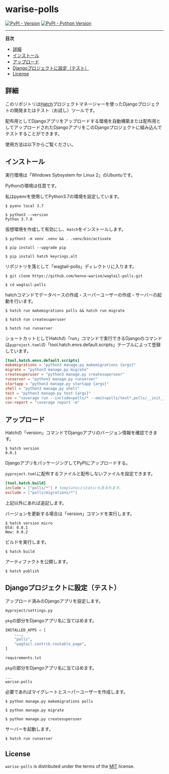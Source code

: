 # warise-polls

[![PyPI - Version](https://img.shields.io/pypi/v/django-hatch.svg)](https://pypi.org/project/django-hatch)
[![PyPI - Python Version](https://img.shields.io/pypi/pyversions/django-hatch.svg)](https://pypi.org/project/django-hatch)

-----

**目次**

- [詳細](#詳細)
- [インストール](#インストール)
- [アップロード](#アップロード)
- [Djangoプロジェクトに設定（テスト）](#Djangoプロジェクトに設定（テスト）)
- [License](#license)

## 詳細

このリポジトリは[Hatch](https://hatch.pypa.io/latest/)プロジェクトマネージャーを使ったDjangoプロジェクトの開発またはテスト（お試し）ツールです。

配布用としてDjangoアプリをアップロードする環境を自動構築または配布用としてアップロードされたDjangoアプリをこのDjangoプロジェクトに組み込んでテストすることができます。

使用方法は以下からご覧ください。

## インストール

実行環境は「Windows Sybsystem for Linux 2」のUbuntuです。


Pythonの環境は任意です。

私はpyenvを使用してPython3.7の環境を設定しています。

```console
$ pyenv local 3.7

$ python3 --version
Python 3.7.0
```

仮想環境を作成して有効にし、`Hatch`をインストールします。

```console
$ python3 -m venv .venv && . .venv/bin/activate

$ pip install --upgrade pip

$ pip install hatch keyrings.alt
```

リポジトリを落として「wagtail-polls」ディレクトリに入ります。

```console
$ git clone https://github.com/kenno-warise/wagtail-polls.git

$ cd wagtail-polls
```

hatchコマンドでデータベースの作成・スーパーユーザーの作成・サーバーの起動を行います。

```console
$ hatch run makemigrations polls && hatch run migrate

$ hatch run createsuperuser

$ hatch run runserver
```

ショートカットとしてHatchの「run」コマンドで実行できるDjangoのコマンドは`pyproject.toml`の「tool.hatch.envs.default.scripts」テーブルによって登録しています。

```toml
[tool.hatch.envs.default.scripts]
makemigrations = "python3 manage.py makemigrations {args}"
migrate = "python3 manage.py migrate"
createsuperuser = "python3 manage.py createsuperuser"
runserver = "python3 manage.py runserver"
startapp = "python3 manage.py startapp {args}"
shell = "python3 manage.py shell"
test = "python3 manage.py test {args}"
cov = "coverage run --include=polls/* --omit=polls/test*,polls/__init__.py,polls/migrations manage.py test {args}"
cov-report = "coverage report -m"
```

## アップロード

Hatchの「version」コマンドでDjangoアプリのバージョン情報を確認できます。

```console
$ hatch version
0.0.1
```

DjangoアプリをパッケージングしてPyPIにアップロードする。

`pyproject.toml`に配布するファイルと配布しないファイルを設定できます。

```toml
[tool.hatch.build]
include = ["polls/*"] # templatesとstaticも含まれます。
exclude = ["polls/migrations/*"]
```

上記以外にあれば追記します。

バージョンを更新する場合は「version」コマンドを実行します。

```console
$ hatch version micro
Old: 0.0.1
New: 0.0.2
```

ビルドを実行します。

```console
$ hatch build
```

アーティファクトを公開します。

```console
$ hatch publish
```

## Djangoプロジェクトに設定（テスト）

アップロード済みのDjangoアプリを設定します。

`myproject/settings.py`

`pkg`の部分をDjangoアプリ名に当てはめます。

```python
INSTALLED_APPS = [
    ...,
    "polls",
    "wagtail.contrib.routable_page",
]
```


`requirements.txt`

`pkg`の部分をDjangoアプリ名に当てはめます。

```
...
warise-polls
```

必要であればマイグレートとスーパーユーザーを作成します。

```console
$ python manage.py makemigrations polls

$ python manage.py migrate

$ python manage.py createsuperuser
```

サーバーを起動します。

```console
$ hatch run runserver
```

## License

`warise-polls` is distributed under the terms of the [MIT](https://spdx.org/licenses/MIT.html) license.
